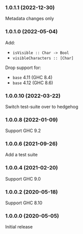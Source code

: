 ### 1.0.1.1 (2022-12-30)

Metadata changes only

### 1.0.1.0 (2022-05-04)

Add:
  - `isVisible :: Char -> Bool`
  - `visibleCharacters :: [Char]`

Drop support for:
  - `base` 4.11 (GHC 8.4)
  - `base` 4.12 (GHC 8.6)

### 1.0.0.10 (2022-03-22)

Switch test-suite over to hedgehog

### 1.0.0.8 (2022-01-09)

Support GHC 9.2

### 1.0.0.6 (2021-09-26)

Add a test suite

### 1.0.0.4 (2021-02-20)

Support GHC 9.0

### 1.0.0.2 (2020-05-18)

Support GHC 8.10

### 1.0.0.0 (2020-05-05)

Initial release
